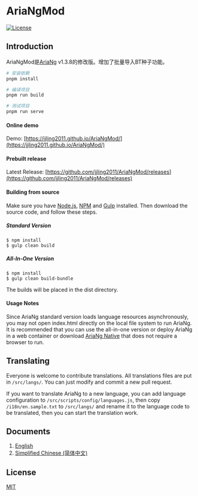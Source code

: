 # AriaNgMod
[![License](https://img.shields.io/github/license/jjling2011/AriaNgMod.svg?style=flat)](https://github.com/jjling2011/AriaNgMod/blob/master/LICENSE)

## Introduction
AriaNgMod是[AriaNg](https://github.com/mayswind/AriaNg) v1.3.8的修改版。增加了批量导入BT种子功能。
```bash
# 安装依赖
pnpm install

# 编译项目
pnpm run build

# 测试项目
pnpm run serve
```

#### Online demo
Demo: [https://jjling2011.github.io/AriaNgMod/](https://jjling2011.github.io/AriaNgMod/)

#### Prebuilt release
Latest Release: [https://github.com/jjling2011/AriaNgMod/releases](https://github.com/jjling2011/AriaNgMod/releases)

#### Building from source
Make sure you have [Node.js](https://nodejs.org/), [NPM](https://www.npmjs.com/) and [Gulp](https://gulpjs.com/) installed. Then download the source code, and follow these steps.

##### Standard Version

    $ npm install
    $ gulp clean build

##### All-In-One Version

    $ npm install
    $ gulp clean build-bundle

The builds will be placed in the dist directory.

#### Usage Notes
Since AriaNg standard version loads language resources asynchronously, you may not open index.html directly on the local file system to run AriaNg. It is recommended that you can use the all-in-one version or deploy AriaNg in a web container or download [AriaNg Native](https://github.com/mayswind/AriaNg-Native) that does not require a browser to run.

## Translating

Everyone is welcome to contribute translations. All translations files are put in `/src/langs/`. You can just modify and commit a new pull request.

If you want to translate AriaNg to a new language, you can add language configuration to `/src/scripts/config/languages.js`, then copy `/i18n/en.sample.txt` to `/src/langs/` and rename it to the language code to be translated, then you can start the translation work.

## Documents
1. [English](http://ariang.mayswind.net)
2. [Simplified Chinese (简体中文)](http://ariang.mayswind.net/zh_Hans)

## License
[MIT](https://github.com/jjling2011/AriaNg/blob/master/LICENSE)
